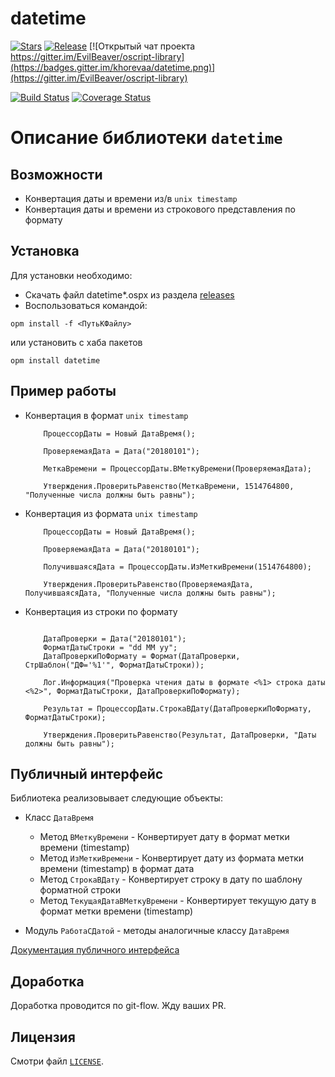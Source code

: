 # datetime

[![Stars](https://img.shields.io/github/stars/khorevaa/datetime.svg?label=Github%20%E2%98%85&a)](https://github.com/khorevaa/datetime/stargazers)
[![Release](https://img.shields.io/github/tag/khorevaa/datetime.svg?label=Last%20release&a)](https://github.com/khorevaa/datetime/releases)
[![Открытый чат проекта https://gitter.im/EvilBeaver/oscript-library](https://badges.gitter.im/khorevaa/datetime.png)](https://gitter.im/EvilBeaver/oscript-library)

[![Build Status](https://travis-ci.org/khorevaa/datetime.svg?branch=master)](https://travis-ci.org/khorevaa/datetime)
[![Coverage Status](https://coveralls.io/repos/github/khorevaa/datetime/badge.svg?branch=master)](https://coveralls.io/github/khorevaa/datetime?branch=master)

# Описание библиотеки `datetime`

## Возможности

* Конвертация даты и времени из/в `unix timestamp`
* Конвертация даты и времени из строкового представления по формату

## Установка

Для установки необходимо:
* Скачать файл datetime*.ospx из раздела [releases](https://github.com/khorevaa/datetime/releases)
* Воспользоваться командой:

```
opm install -f <ПутьКФайлу>
```
или установить с хаба пакетов

```
opm install datetime
```

## Пример работы

* Конвертация в формат `unix timestamp`
    ```bsl
        ПроцессорДаты = Новый ДатаВремя();

        ПроверяемаяДата = Дата("20180101");

        МеткаВремени = ПроцессорДаты.ВМеткуВремени(ПроверяемаяДата);

        Утверждения.ПроверитьРавенство(МеткаВремени, 1514764800, "Полученные числа должны быть равны");

    ```

* Конвертация из формата `unix timestamp`
    ```bsl
        ПроцессорДаты = Новый ДатаВремя();

        ПроверяемаяДата = Дата("20180101");

        ПолучившаясяДата = ПроцессорДаты.ИзМеткиВремени(1514764800);

        Утверждения.ПроверитьРавенство(ПроверяемаяДата, ПолучившаясяДата, "Полученные числа должны быть равны");

    ```

* Конвертация из строки по формату

    ```bsl

	    ДатаПроверки = Дата("20180101");
	    ФорматДатыСтроки = "dd MM yy";
        ДатаПроверкиПоФормату = Формат(ДатаПроверки, СтрШаблон("ДФ='%1'", ФорматДатыСтроки));

		Лог.Информация("Проверка чтения даты в формате <%1> строка даты <%2>", ФорматДатыСтроки, ДатаПроверкиПоФормату);

		Результат = ПроцессорДаты.СтрокаВДату(ДатаПроверкиПоФормату, ФорматДатыСтроки);

		Утверждения.ПроверитьРавенство(Результат, ДатаПроверки, "Даты должны быть равны");
	
    ```

## Публичный интерфейс

Библиотека реализовывает следующие объекты:

* Класс `ДатаВремя`
  * Метод `ВМеткуВремени` - Конвертирует дату в формат метки времени (timestamp)
  * Метод `ИзМеткиВремени` - Конвертирует дату из формата метки времени (timestamp) в формат дата
  * Метод `СтрокаВДату` - Конвертирует строку в дату по шаблону форматной строки
  * Метод `ТекущаяДатаВМеткуВремени` - Конвертирует текущую дату в формат метки времени (timestamp)

* Модуль `РаботаСДатой` - методы аналогичные классу `ДатаВремя`

[Документация публичного интерфейса](docs/README.md)

## Доработка

Доработка проводится по git-flow. Жду ваших PR.

## Лицензия

Смотри файл [`LICENSE`](LICENSE).
